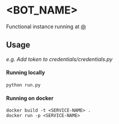 # <BOT_NAME>

Functional instance running at [@](https://t.me/<BOT_NAME>)
 
## Usage

_e.g. Add token to credentials/credentials.py_
 
#### Running locally
```angular2
python run.py
```
#### Running on docker
```angular2
docker build -t <SERVICE-NAME> .
docker run -p <SERVICE-NAME>
```
